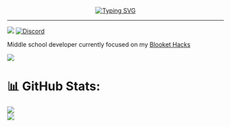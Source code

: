 <p align="center"> <a  href="https://git.io/typing-svg"><img src="https://readme-typing-svg.demolab.com?font=Comic+Sans+Ms&size=25&duration=1000&pause=500&color=2150F7&width=435&lines=Middle+school+code+developer!;4%2B+Years+coding.;Always+open+to+new+languages." alt="Typing SVG" /></a></p>


---
![](https://komarev.com/ghpvc/?username=Jude-Gideon) [![Discord](https://img.shields.io/badge/Discord-%237289DA.svg?logo=Discord&logoColor=white)](https://discord.com/invite/aeDraxAUpB)

Middle school developer currently focused on my [Blooket Hacks](https://github.com/Jude-Gideon/Blooket)

![](https://quotes-github-readme.vercel.app/api?type=horizontal&theme=tokyonight)

# 📊 GitHub Stats:
![](https://github-readme-streak-stats.herokuapp.com/?user=jude-gideon&theme=dark&hide_border=false)<br/>
![](https://github-profile-trophy.vercel.app/?username=jude-gideon&theme=onedark&no-frame=false&no-bg=false&margin-w=4)
